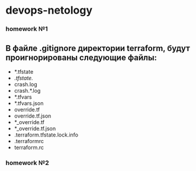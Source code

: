# devops-netology
### homework №1

## В файле .gitignore директории terraform, будут проигнорированы следующие файлы:

- *.tfstate
- *.tfstate.*
- crash.log
- crash.*.log
- *.tfvars
- *.tfvars.json
- override.tf
- override.tf.json
- *_override.tf
- *_override.tf.json
- .terraform.tfstate.lock.info
- .terraformrc
- terraform.rc

### homework №2